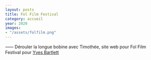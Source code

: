 ```yaml
---
layout: posts
title: Fol Film Festival
category: accueil
year: 2020
images:
- "/assets/folfilm.png"
---
```


⸺ Dérouler la longue bobine avec Timothée, site web pour Fol Film Festival pour [Yves Bartlett][2]

[2]: https://yvesbartlett.com/